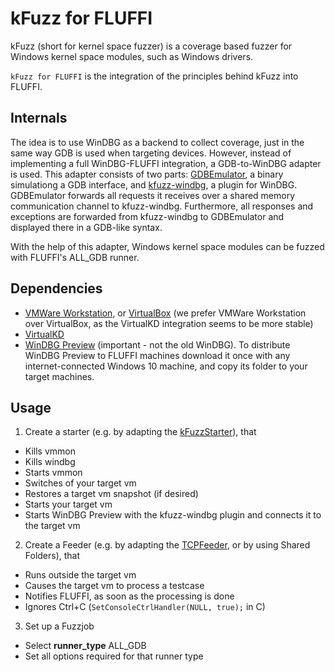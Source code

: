 <!---
Copyright 2017-2019 Siemens AG

Permission is hereby granted, free of charge, to any person obtaining a copy of this software and associated documentation files (the "Software"), to deal in the Software without restriction, including without limitation the rights to use, copy, modify, merge, publish, distribute, sublicense, and/or sell copies of the Software, and to permit persons to whom the Software is furnished to do so, subject to the following conditions:

The above copyright notice and this permission notice shall be included in all copies or substantial portions of the Software.

THE SOFTWARE IS PROVIDED "AS IS", WITHOUT WARRANTY OF ANY KIND, EXPRESS OR IMPLIED, INCLUDING BUT NOT LIMITED TO THE WARRANTIES OF MERCHANTABILITY, FITNESS FOR A PARTICULAR PURPOSE AND NONINFRINGEMENT. IN NO EVENT SHALL THE AUTHORS OR COPYRIGHT HOLDERS BE LIABLE FOR ANY CLAIM, DAMAGES OR OTHER LIABILITY, WHETHER IN AN ACTION OF CONTRACT, TORT OR OTHERWISE, ARISING FROM, OUT OF OR IN CONNECTION WITH THE SOFTWARE OR THE USE OR OTHER DEALINGS IN THE SOFTWARE.

Author(s): Thomas Riedmaier, Abian Blome
-->

# kFuzz for FLUFFI

kFuzz (short for kernel space fuzzer) is a coverage based fuzzer for Windows kernel space modules, such as Windows drivers.

`kFuzz for FLUFFI` is the integration of the principles behind kFuzz into FLUFFI.

## Internals

The idea is to use WinDBG as a backend to collect coverage, just in the same way GDB is used when targeting devices. However, instead of implementing a full WinDBG-FLUFFI integration, a GDB-to-WinDBG adapter is used. This adapter consists of two parts: [GDBEmulator](GDBEmulator), a binary simulationg a GDB interface, and [kfuzz-windbg](kfuzz-windbg), a plugin for WinDBG. GDBEmulator forwards all requests it receives over a shared memory communication channel to kfuzz-windbg. Furthermore, all responses and exceptions are forwarded from kfuzz-windbg to GDBEmulator and displayed there in a GDB-like syntax.

With the help of this adapter, Windows kernel space modules can be fuzzed with FLUFFI's ALL_GDB runner.

## Dependencies
 - [VMWare Workstation](https://www.vmware.com/de/products/workstation-pro.html), or [VirtualBox](https://www.virtualbox.org/) (we prefer VMWare Workstation over VirtualBox, as the VirtualKD integration seems to be more stable)
 - [VirtualKD](https://sysprogs.com/legacy/virtualkd/)
 - [WinDBG Preview](https://www.microsoft.com/store/productId/9PGJGD53TN86) (important - not the old WinDBG). To distribute WinDBG Preview to FLUFFI machines download it once with any internet-connected Windows 10 machine, and copy its folder to your target machines.

## Usage

1. Create a starter (e.g. by  adapting the [kFuzzStarter](../Starter/kFuzzStarter)), that 
  - Kills vmmon
  - Kills windbg
  - Starts vmmon
  - Switches of your target vm
  - Restores a target vm snapshot (if desired)
  - Starts your target vm
  - Starts WinDBG Preview with the kfuzz-windbg plugin and connects it to the target vm
2. Create a Feeder (e.g. by adapting the [TCPFeeder](../Feeder/TCPFeeder), or by using Shared Folders), that
  - Runs outside the target vm
  - Causes the target vm to process a testcase
  - Notifies FLUFFI, as soon as the processing is done
  - Ignores Ctrl+C (`SetConsoleCtrlHandler(NULL, true);` in C)
3. Set up a Fuzzjob
  - Select **runner_type** ALL_GDB
  - Set all options required for that runner type
